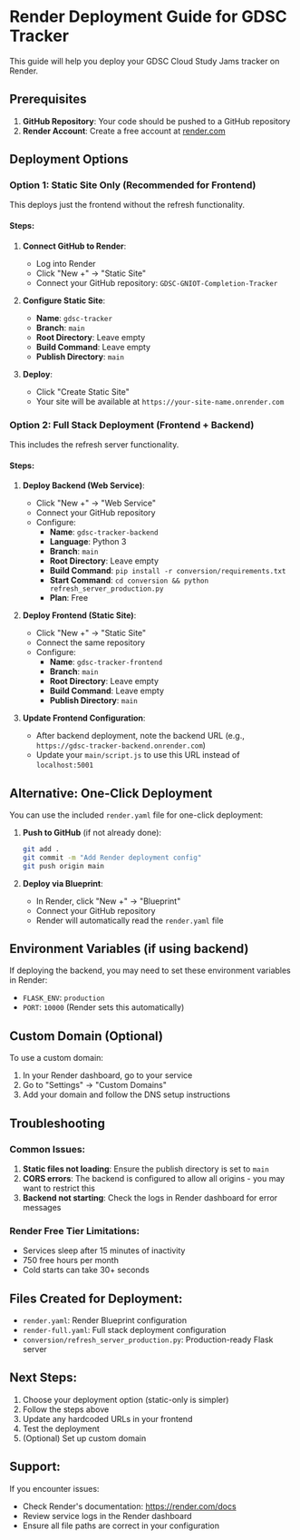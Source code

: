 # Render Deployment Guide for GDSC Tracker

This guide will help you deploy your GDSC Cloud Study Jams tracker on Render.

## Prerequisites

1. **GitHub Repository**: Your code should be pushed to a GitHub repository
2. **Render Account**: Create a free account at [render.com](https://render.com)

## Deployment Options

### Option 1: Static Site Only (Recommended for Frontend)

This deploys just the frontend without the refresh functionality.

#### Steps:

1. **Connect GitHub to Render**:
   - Log into Render
   - Click "New +" → "Static Site"
   - Connect your GitHub repository: `GDSC-GNIOT-Completion-Tracker`

2. **Configure Static Site**:
   - **Name**: `gdsc-tracker`
   - **Branch**: `main`
   - **Root Directory**: Leave empty
   - **Build Command**: Leave empty
   - **Publish Directory**: `main`

3. **Deploy**:
   - Click "Create Static Site"
   - Your site will be available at `https://your-site-name.onrender.com`

### Option 2: Full Stack Deployment (Frontend + Backend)

This includes the refresh server functionality.

#### Steps:

1. **Deploy Backend (Web Service)**:
   - Click "New +" → "Web Service"
   - Connect your GitHub repository
   - Configure:
     - **Name**: `gdsc-tracker-backend`
     - **Language**: Python 3
     - **Branch**: `main`
     - **Root Directory**: Leave empty
     - **Build Command**: `pip install -r conversion/requirements.txt`
     - **Start Command**: `cd conversion && python refresh_server_production.py`
     - **Plan**: Free

2. **Deploy Frontend (Static Site)**:
   - Click "New +" → "Static Site"
   - Connect the same repository
   - Configure:
     - **Name**: `gdsc-tracker-frontend`
     - **Branch**: `main`
     - **Root Directory**: Leave empty
     - **Build Command**: Leave empty
     - **Publish Directory**: `main`

3. **Update Frontend Configuration**:
   - After backend deployment, note the backend URL (e.g., `https://gdsc-tracker-backend.onrender.com`)
   - Update your `main/script.js` to use this URL instead of `localhost:5001`

## Alternative: One-Click Deployment

You can use the included `render.yaml` file for one-click deployment:

1. **Push to GitHub** (if not already done):
   ```bash
   git add .
   git commit -m "Add Render deployment config"
   git push origin main
   ```

2. **Deploy via Blueprint**:
   - In Render, click "New +" → "Blueprint"
   - Connect your GitHub repository
   - Render will automatically read the `render.yaml` file

## Environment Variables (if using backend)

If deploying the backend, you may need to set these environment variables in Render:

- `FLASK_ENV`: `production`
- `PORT`: `10000` (Render sets this automatically)

## Custom Domain (Optional)

To use a custom domain:

1. In your Render dashboard, go to your service
2. Go to "Settings" → "Custom Domains"
3. Add your domain and follow the DNS setup instructions

## Troubleshooting

### Common Issues:

1. **Static files not loading**: Ensure the publish directory is set to `main`
2. **CORS errors**: The backend is configured to allow all origins - you may want to restrict this
3. **Backend not starting**: Check the logs in Render dashboard for error messages

### Render Free Tier Limitations:

- Services sleep after 15 minutes of inactivity
- 750 free hours per month
- Cold starts can take 30+ seconds

## Files Created for Deployment:

- `render.yaml`: Render Blueprint configuration
- `render-full.yaml`: Full stack deployment configuration
- `conversion/refresh_server_production.py`: Production-ready Flask server

## Next Steps:

1. Choose your deployment option (static-only is simpler)
2. Follow the steps above
3. Update any hardcoded URLs in your frontend
4. Test the deployment
5. (Optional) Set up custom domain

## Support:

If you encounter issues:
- Check Render's documentation: https://render.com/docs
- Review service logs in the Render dashboard
- Ensure all file paths are correct in your configuration